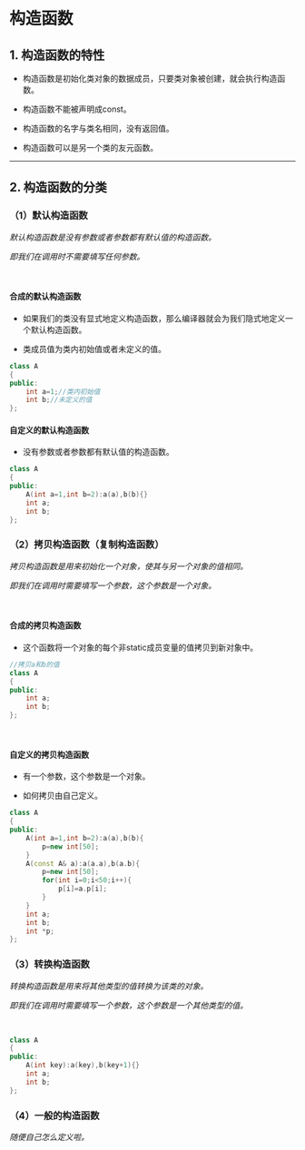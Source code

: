 # 构造函数

## 1. 构造函数的特性

- 构造函数是初始化类对象的数据成员，只要类对象被创建，就会执行构造函数。

- 构造函数不能被声明成const。

- 构造函数的名字与类名相同，没有返回值。

- 构造函数可以是另一个类的友元函数。

---

## 2. 构造函数的分类

### （1）默认构造函数

*默认构造函数是没有参数或者参数都有默认值的构造函数。*

*即我们在调用时不需要填写任何参数。*

<br>

#### 合成的默认构造函数

- 如果我们的类没有显式地定义构造函数，那么编译器就会为我们隐式地定义一个默认构造函数。

- 类成员值为类内初始值或者未定义的值。

```cpp
class A
{
public:
    int a=1;//类内初始值
    int b;//未定义的值
};
```

#### 自定义的默认构造函数

- 没有参数或者参数都有默认值的构造函数。

```cpp
class A
{
public:
    A(int a=1,int b=2):a(a),b(b){}
    int a;
    int b;
};
```

### （2）拷贝构造函数（复制构造函数）

*拷贝构造函数是用来初始化一个对象，使其与另一个对象的值相同。*

*即我们在调用时需要填写一个参数，这个参数是一个对象。*

<br>

#### 合成的拷贝构造函数

- 这个函数将一个对象的每个非static成员变量的值拷贝到新对象中。

```cpp
//拷贝a和b的值
class A
{
public:
    int a;
    int b;
};
```

<br>

#### 自定义的拷贝构造函数

- 有一个参数，这个参数是一个对象。

- 如何拷贝由自己定义。

```cpp
class A
{
public:
    A(int a=1,int b=2):a(a),b(b){
        p=new int[50];
    }
    A(const A& a):a(a.a),b(a.b){
        p=new int[50];
        for(int i=0;i<50;i++){
            p[i]=a.p[i];
        }
    }
    int a;
    int b;
    int *p;
};
```

### （3）转换构造函数

*转换构造函数是用来将其他类型的值转换为该类的对象。*

*即我们在调用时需要填写一个参数，这个参数是一个其他类型的值。*

<br>

```cpp
class A
{
public:
    A(int key):a(key),b(key+1){}
    int a;
    int b;
};
```

### （4）一般的构造函数

*随便自己怎么定义啦。*
